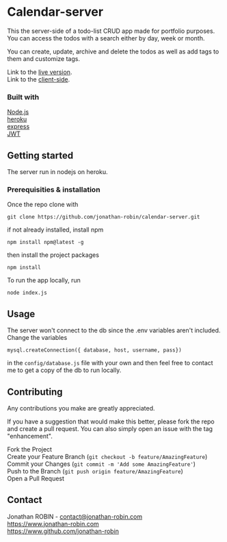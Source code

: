# Calendar-server
This the server-side of a todo-list CRUD app made for portfolio purposes.\
You can access the todos with a search either by day, week or month.

You can create, update, archive and delete the todos as well as add tags to them and customize tags.

Link to the [live version](https://api-calendar.jonathan-robin.com).\
Link to the [client-side](https://github.com/jonathan-robin/calendar-client.git).

### Built with 

[Node.js](https://fr.nodejs.org/)\
[heroku](https://heroku.com/)\
[express](https://expressjs.com/fr/)\
[JWT](https://jwt.io/)

## Getting started
The server run in nodejs on heroku.
### Prerequisities & installation
Once the repo clone with

```
git clone https://github.com/jonathan-robin/calendar-server.git
```
if not already installed, install npm 
```
npm install npm@latest -g
```
then install the project packages
```
npm install
```
To run the app locally, run 
```
node index.js
```
## Usage
The server won't connect to the db since the .env variables aren't included. Change the variables
```
mysql.createConnection({ database, host, username, pass})
```
in the ```config/database.js``` file with your own and then feel free to contact me to get a copy of the db to run locally.

## Contributing

Any contributions you make are greatly appreciated.

If you have a suggestion that would make this better, please fork the repo and create a pull request. You can also simply open an issue with the tag "enhancement".

Fork the Project\
Create your Feature Branch (```git checkout -b feature/AmazingFeature```)\
Commit your Changes (```git commit -m 'Add some AmazingFeature'```)\
Push to the Branch (```git push origin feature/AmazingFeature```)\
Open a Pull Request
## Contact
Jonathan ROBIN - contact@jonathan-robin.com\
https://www.jonathan-robin.com \
https://www.github.com/jonathan-robin
